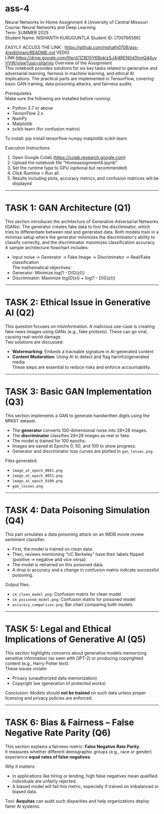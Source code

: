 # ass-4
Neural Networks In-Home Assignment  4
University of Central Missouri  
Course: Neural Networks and Deep Learning  
Term: SUMMER 2025  
Student Name: NISHANTH KURUGUNTLA 
Student ID: [700766566]  

EASYLY ACCUSS THE LINK : https://github.com/nishath0708/ass-4/edit/main/README.md
VEDIO LINK:https://drive.google.com/file/d/1Z8D5YKBpklzSJ4i4REN0d3hmQ44uyVVW/view?usp=sharing
Overview of the Assignment  
This notebook provides solutions for six key tasks related to generative and adversarial learning, fairness in machine learning, and ethical AI implications. The practical parts are implemented in TensorFlow, covering basic GAN training, data poisoning attacks, and fairness audits.

Prerequisites  
Make sure the following are installed before running:

- Python 3.7 or above  
- TensorFlow 2.x  
- NumPy  
- Matplotlib  
- scikit-learn (for confusion matrix)

To install:
pip install tensorflow numpy matplotlib scikit-learn

Execution Instructions  
1. Open Google Colab (https://colab.research.google.com)  
2. Upload the notebook file "Homeassignment4.ipynb"  
3. Set the runtime type to GPU (optional but recommended)  
4. Click Runtime > Run all  
5. Results including plots, accuracy metrics, and confusion matrices will be displayed

---

# TASK 1: GAN Architecture (Q1)

This section introduces the architecture of Generative Adversarial Networks (GANs). The generator creates fake data to fool the discriminator, which tries to differentiate between real and generated data. Both models train in a minimax setup where the generator minimizes the discriminator's ability to classify correctly, and the discriminator maximizes classification accuracy.  
A sample architecture flowchart includes:  
- Input noise → Generator → Fake Image → Discriminator → Real/Fake classification  
The mathematical objectives:
- Generator: Minimize log(1 - D(G(z)))
- Discriminator: Maximize log(D(x)) + log(1 - D(G(z)))

---

# TASK 2: Ethical Issue in Generative AI (Q2)

This question focuses on misinformation. A malicious use-case is creating fake news images using GANs (e.g., fake protests). These can go viral, causing real-world damage.  
Two solutions are discussed:  
- **Watermarking**: Embeds a traceable signature in AI-generated content  
- **Content Moderation**: Using AI to detect and flag harmful/generated media  
These steps are essential to reduce risks and enforce accountability.

---

# TASK 3: Basic GAN Implementation (Q3)

This section implements a GAN to generate handwritten digits using the MNIST dataset.

- The **generator** converts 100-dimensional noise into 28×28 images.
- The **discriminator** classifies 28×28 images as real or fake.
- The model is trained for 100 epochs.
- Images are saved at Epochs 0, 50, and 100 to show progress.
- Generator and discriminator loss curves are plotted in `gan_losses.png`.

Files generated:
- `image_at_epoch_0001.png`
- `image_at_epoch_0051.png`
- `image_at_epoch_0100.png`
- `gan_losses.png`

---

# TASK 4: Data Poisoning Simulation (Q4)

This part simulates a data poisoning attack on an IMDB movie review sentiment classifier.

- First, the model is trained on clean data.
- Then, reviews mentioning “UC Berkeley” have their labels flipped (positive → negative and vice versa).
- The model is retrained on this poisoned data.
- A drop in accuracy and a change in confusion matrix indicate successful poisoning.

Output files:
- `cm_clean_model.png`: Confusion matrix for clean model  
- `cm_poisoned_model.png`: Confusion matrix for poisoned model  
- `accuracy_comparison.png`: Bar chart comparing both models

---

# TASK 5: Legal and Ethical Implications of Generative AI (Q5)

This section highlights concerns about generative models memorizing sensitive information (as seen with GPT-2) or producing copyrighted content (e.g., Harry Potter text).  
These issues violate:
- Privacy (unauthorized data memorization)
- Copyright law (generation of protected works)

Conclusion: Models should **not be trained** on such data unless proper licensing and privacy policies are enforced.

---

# TASK 6: Bias & Fairness – False Negative Rate Parity (Q6)

This section explains a fairness metric: **False Negative Rate Parity**.  
It measures whether different demographic groups (e.g., race or gender) experience **equal rates of false negatives**.

Why it matters:
- In applications like hiring or lending, high false negatives mean qualified individuals are unfairly rejected.
- A biased model will fail this metric, especially if trained on imbalanced or biased data.

Tool: **Aequitas** can audit such disparities and help organizations deploy fairer AI systems.
